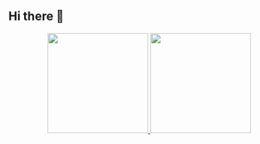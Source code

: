 ## Hi there 👋


<div align="center">
<a href="https://github.com/mwildemberg">
<img height="180em" src="https://github-readme-stats.vercel.app/api?username=mwildemberg&count_private=true"/>
<img height="180em" src="https://github-readme-stats.vercel.app/api/top-langs/?username=mwildemberg&count_private=true&include_all_commits=true&langs_count=3"/>
</div>

<!--
**mwildemberg/mwildemberg** is a ✨ _special_ ✨ repository because its `README.md` (this file) appears on your GitHub profile.

<img height="180em" src="https://github-readme-stats.vercel.app/api?username=mwildemberg&show_icons=true&theme=gruvbox&include_all_commits=true&count_private=true&rank_icon=github"/>
                         https://github-readme-stats.vercel.app/api?username=anuraghazra&show_icons=true&theme=radical
<img height="180em" src="https://github-readme-stats.vercel.app/api/top-langs/?username=mwildemberg&layout=compact&langs_count=3&theme=gruvbox"/>


Here are some ideas to get you started:

- 🔭 I’m currently working on ...
- 🌱 I’m currently learning ...
- 👯 I’m looking to collaborate on ...
- 🤔 I’m looking for help with ...
- 💬 Ask me about ...
- 📫 How to reach me: ...
- 😄 Pronouns: ...
- ⚡ Fun fact: ...
-->

